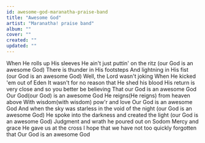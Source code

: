 ```yaml
---
id: awesome-god-maranatha-praise-band
title: "Awesome God"
artist: "Maranatha! praise band"
album: ""
cover: ""
created: ""
updated: ""
---
```


When He rolls up His sleeves
He ain't just puttin' on the ritz
(our God is an awesome God)
There is thunder in His footsteps
And lightning in His fist
(our God is an awesome God)
Well, the Lord wasn't joking
When He kicked 'em out of Eden
It wasn't for no reason that He shed his blood
His return is very close and so you better be believing
That our God is an awesome God
Our God(our God) is an awesome God
He reigns(He reigns) from heaven above
With wisdom(with wisdom) pow'r and love
Our God is an awesome God
And when the sky was starless in the void of the night
(our God is an awesome God)
He spoke into the darkness and created the light
(our God is an awesome God)
Judgment and wrath he poured out on Sodom
Mercy and grace He gave us at the cross
I hope that we have not too quickly forgotten that
Our God is an awesome God